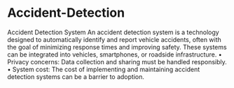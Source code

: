 # Accident-Detection
Accident Detection System An accident detection system is a technology designed to automatically identify and report vehicle accidents, often with the goal of minimizing response times and improving safety. These systems can be integrated into vehicles, smartphones, or roadside infrastructure. 
•	Privacy concerns: Data collection and sharing must be handled responsibly.
•	System cost: The cost of implementing and maintaining accident detection systems can be a barrier to adoption.
